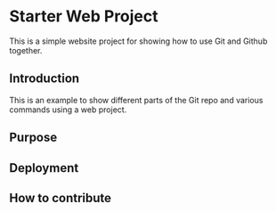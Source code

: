 # Starter Web Project
This is a simple website project for showing how to use Git and Github together.
## Introduction
This is an example to show different parts of the Git repo and various commands using a web project.
## Purpose
## Deployment
## How to contribute